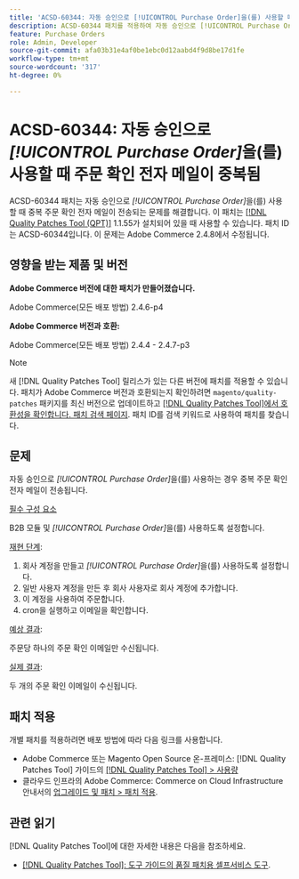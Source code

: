 ```yaml
---
title: 'ACSD-60344: 자동 승인으로 [!UICONTROL Purchase Order]을(를) 사용할 때 주문 확인 전자 메일이 중복됨'
description: ACSD-60344 패치를 적용하여 자동 승인으로 [!UICONTROL Purchase Order]을(를) 사용할 때 중복 주문 확인 전자 메일이 전송되는 Adobe Commerce 문제를 해결합니다.
feature: Purchase Orders
role: Admin, Developer
source-git-commit: afa03b31e4af0be1ebc0d12aabd4f9d8be17d1fe
workflow-type: tm+mt
source-wordcount: '317'
ht-degree: 0%

---
```


# ACSD-60344: 자동 승인으로 *[!UICONTROL Purchase Order]*&#x200B;을(를) 사용할 때 주문 확인 전자 메일이 중복됨

ACSD-60344 패치는 자동 승인으로 *[!UICONTROL Purchase Order]*&#x200B;을(를) 사용할 때 중복 주문 확인 전자 메일이 전송되는 문제를 해결합니다. 이 패치는 [[!DNL Quality Patches Tool (QPT)]](/help/tools/quality-patches-tool/quality-patches-tool-to-self-serve-quality-patches.md) 1.1.55가 설치되어 있을 때 사용할 수 있습니다. 패치 ID는 ACSD-60344입니다. 이 문제는 Adobe Commerce 2.4.8에서 수정됩니다.

## 영향을 받는 제품 및 버전

**Adobe Commerce 버전에 대한 패치가 만들어졌습니다.**

Adobe Commerce(모든 배포 방법) 2.4.6-p4

**Adobe Commerce 버전과 호환:**

Adobe Commerce(모든 배포 방법) 2.4.4 - 2.4.7-p3


>[!NOTE]
>
>새 [!DNL Quality Patches Tool] 릴리스가 있는 다른 버전에 패치를 적용할 수 있습니다. 패치가 Adobe Commerce 버전과 호환되는지 확인하려면 `magento/quality-patches` 패키지를 최신 버전으로 업데이트하고 [[!DNL Quality Patches Tool]에서 호환성을 확인합니다. 패치 검색 페이지](https://experienceleague.adobe.com/tools/commerce-quality-patches/index.html). 패치 ID를 검색 키워드로 사용하여 패치를 찾습니다.

## 문제

자동 승인으로 *[!UICONTROL Purchase Order]*&#x200B;을(를) 사용하는 경우 중복 주문 확인 전자 메일이 전송됩니다.

<u>필수 구성 요소</u>

B2B 모듈 및 *[!UICONTROL Purchase Order]*&#x200B;을(를) 사용하도록 설정합니다.

<u>재현 단계</u>:

1. 회사 계정을 만들고 *[!UICONTROL Purchase Order]*&#x200B;을(를) 사용하도록 설정합니다.
1. 일반 사용자 계정을 만든 후 회사 사용자로 회사 계정에 추가합니다.
1. 이 계정을 사용하여 주문합니다.
1. cron을 실행하고 이메일을 확인합니다.

<u>예상 결과</u>:

주문당 하나의 주문 확인 이메일만 수신됩니다.

<u>실제 결과</u>:

두 개의 주문 확인 이메일이 수신됩니다.

## 패치 적용

개별 패치를 적용하려면 배포 방법에 따라 다음 링크를 사용합니다.

* Adobe Commerce 또는 Magento Open Source 온-프레미스: [!DNL Quality Patches Tool] 가이드의 [[!DNL Quality Patches Tool] > 사용량](/help/tools/quality-patches-tool/usage.md)
* 클라우드 인프라의 Adobe Commerce: Commerce on Cloud Infrastructure 안내서의 [업그레이드 및 패치 > 패치 적용](https://experienceleague.adobe.com/docs/commerce-cloud-service/user-guide/develop/upgrade/apply-patches.html).


## 관련 읽기

[!DNL Quality Patches Tool]에 대한 자세한 내용은 다음을 참조하세요.

* [[!DNL Quality Patches Tool]: 도구 가이드의 품질 패치용 셀프서비스 도구](/help/tools/quality-patches-tool/quality-patches-tool-to-self-serve-quality-patches.md).
